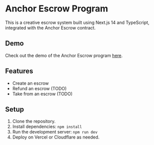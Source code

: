 # Anchor Escrow Program

This is a creative escrow system built using Next.js 14 and TypeScript, integrated with the Anchor Escrow contract.

## Demo

Check out the demo of the Anchor Escrow program [here](https://anchor-escrow-ui.vercel.app/).

## Features

- Create an escrow
- Refund an escrow (TODO)
- Take from an escrow (TODO)

## Setup

1. Clone the repository.
2. Install dependencies: `npm install`
3. Run the development server: `npm run dev`
4. Deploy on Vercel or Cloudflare as needed.

